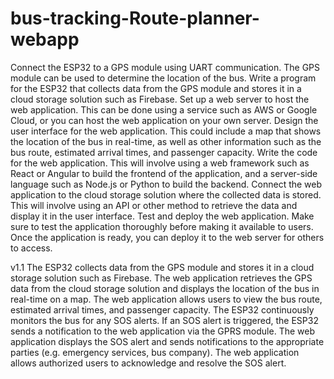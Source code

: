 # bus-tracking-Route-planner-webapp


Connect the ESP32 to a GPS module using UART communication. The GPS module can be used to determine the location of the bus.
Write a program for the ESP32 that collects data from the GPS module and stores it in a cloud storage solution such as Firebase.
Set up a web server to host the web application. This can be done using a service such as AWS or Google Cloud, or you can host the web application on your own server.
Design the user interface for the web application. This could include a map that shows the location of the bus in real-time, as well as other information such as the bus route, estimated arrival times, and passenger capacity.
Write the code for the web application. This will involve using a web framework such as React or Angular to build the frontend of the application, and a server-side language such as Node.js or Python to build the backend.
Connect the web application to the cloud storage solution where the collected data is stored. This will involve using an API or other method to retrieve the data and display it in the user interface.
Test and deploy the web application. Make sure to test the application thoroughly before making it available to users. Once the application is ready, you can deploy it to the web server for others to access.

v1.1
The ESP32 collects data from the GPS module and stores it in a cloud storage solution such as Firebase.
The web application retrieves the GPS data from the cloud storage solution and displays the location of the bus in real-time on a map.
The web application allows users to view the bus route, estimated arrival times, and passenger capacity.
The ESP32 continuously monitors the bus for any SOS alerts.
If an SOS alert is triggered, the ESP32 sends a notification to the web application via the GPRS module.
The web application displays the SOS alert and sends notifications to the appropriate parties (e.g. emergency services, bus company).
The web application allows authorized users to acknowledge and resolve the SOS alert.
